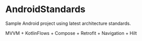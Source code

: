 # AndroidStandards
Sample Android project using latest architecture standards.

MVVM + KotlinFlows + Compose + Retrofit + Navigation + Hilt
